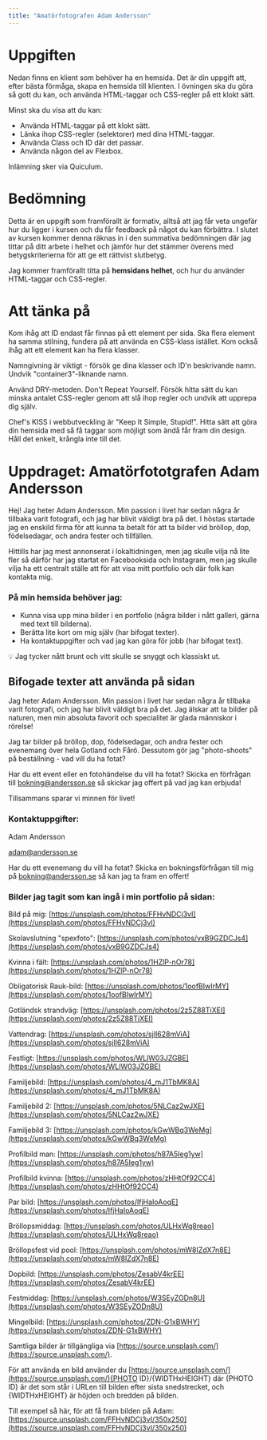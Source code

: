 ```yaml
---
title: "Amatörfotografen Adam Andersson"
---
```


# Uppgiften

Nedan finns en klient som behöver ha en hemsida. Det är din uppgift att, efter bästa förmåga, skapa en hemsida till klienten. I övningen ska du göra så gott du kan, och använda HTML-taggar och CSS-regler på ett klokt sätt.

Minst ska du visa att du kan:
- Använda HTML-taggar på ett klokt sätt.
- Länka ihop CSS-regler (selektorer) med dina HTML-taggar.
- Använda Class och ID där det passar.
- Använda någon del av Flexbox.

Inlämning sker via Quiculum.

# Bedömning

Detta är en uppgift som framförallt är formativ, alltså att jag får veta ungefär hur du ligger i kursen och du får feedback på något du kan förbättra. I slutet av kursen kommer denna räknas in i den summativa bedömningen där jag tittar på ditt arbete i helhet och jämför hur det stämmer överens med betygskriterierna för att ge ett rättvist slutbetyg.

Jag kommer framförallt titta på **hemsidans helhet**, och hur du använder HTML-taggar och CSS-regler.

# Att tänka på

Kom ihåg att ID endast får finnas på ett element per sida. Ska flera element ha samma stilning, fundera på att använda en CSS-klass istället. Kom också ihåg att ett element kan ha flera klasser.

Namngivning är viktigt - försök ge dina klasser och ID'n beskrivande namn. Undvik "container3"-liknande namn.

Använd DRY-metoden. Don't Repeat Yourself. Försök hitta sätt du kan minska antalet CSS-regler genom att slå ihop regler och undvik att upprepa dig själv.

Chef's KISS i webbutveckling är "Keep It Simple, Stupid!". Hitta sätt att göra din hemsida med så få taggar som möjligt som ändå får fram din design. Håll det enkelt, krångla inte till det.

# Uppdraget: Amatörfototgrafen Adam Andersson

Hej! Jag heter Adam Andersson. Min passion i livet har sedan några år tillbaka varit fotografi, och jag har blivit väldigt bra på det. I höstas startade jag en enskild firma för att kunna ta betalt för att ta bilder vid bröllop, dop, födelsedagar, och andra fester och tillfällen.

Hittills har jag mest annonserat i lokaltidningen, men jag skulle vilja nå lite fler så därför har jag startat en Facebooksida och Instagram, men jag skulle vilja ha ett centralt ställe att för att visa mitt portfolio och där folk kan kontakta mig.

### På min hemsida behöver jag:

- Kunna visa upp mina bilder i en portfolio (några bilder i nått galleri, gärna med text till bilderna).
- Berätta lite kort om mig själv (har bifogat texter).
- Ha kontaktuppgifter och vad jag kan göra för jobb (har bifogat text).

<aside>
💡 Jag tycker nått brunt och vitt skulle se snyggt och klassiskt ut.

</aside>

## Bifogade texter att använda på sidan

Jag heter Adam Andersson. Min passion i livet har sedan några år tillbaka varit fotografi, och jag har blivit väldigt bra på det. Jag älskar att ta bilder på naturen, men min absoluta favorit och specialitet är glada människor i rörelse!

Jag tar bilder på bröllop, dop, födelsedagar, och andra fester och evenemang över hela Gotland och Fårö. Dessutom gör jag "photo-shoots" på beställning - vad vill du ha fotat?

Har du ett event eller en fotohändelse du vill ha fotat? Skicka en förfrågan till bokning@andersson.se så skickar jag offert på vad jag kan erbjuda!

Tillsammans sparar vi minnen för livet!

### Kontaktuppgifter:

Adam Andersson

adam@andersson.se

Har du ett evenemang du vill ha fotat? Skicka en bokningsförfrågan till mig på bokning@andersson.se så kan jag ta fram en offert!

### Bilder jag tagit som kan ingå i min portfolio på sidan:

Bild på mig: [https://unsplash.com/photos/FFHvNDCj3vI](https://unsplash.com/photos/FFHvNDCj3vI)

Skolavslutning "spexfoto": [https://unsplash.com/photos/vxB9GZDCJs4](https://unsplash.com/photos/vxB9GZDCJs4)

Kvinna i fält: [https://unsplash.com/photos/1HZlP-nOr78](https://unsplash.com/photos/1HZlP-nOr78)

Obligatorisk Rauk-bild: [https://unsplash.com/photos/1oofBIwIrMY](https://unsplash.com/photos/1oofBIwIrMY)

Gotländsk strandväg: [https://unsplash.com/photos/2z5Z88TiXEI](https://unsplash.com/photos/2z5Z88TiXEI)

Vattendrag: [https://unsplash.com/photos/sjIl628mViA](https://unsplash.com/photos/sjIl628mViA)

Festligt: [https://unsplash.com/photos/WLlW03JZGBE](https://unsplash.com/photos/WLlW03JZGBE)

Familjebild: [https://unsplash.com/photos/4_mJ1TbMK8A](https://unsplash.com/photos/4_mJ1TbMK8A)

Familjebild 2: [https://unsplash.com/photos/5NLCaz2wJXE](https://unsplash.com/photos/5NLCaz2wJXE)

Familjebild 3: [https://unsplash.com/photos/kGwWBq3WeMg](https://unsplash.com/photos/kGwWBq3WeMg)

Profilbild man: [https://unsplash.com/photos/h87A5Ieg1yw](https://unsplash.com/photos/h87A5Ieg1yw)

Profilbild kvinna: [https://unsplash.com/photos/zHHtOf92CC4](https://unsplash.com/photos/zHHtOf92CC4)

Par bild: [https://unsplash.com/photos/IfjHaIoAoqE](https://unsplash.com/photos/IfjHaIoAoqE)

Bröllopsmiddag: [https://unsplash.com/photos/ULHxWq8reao](https://unsplash.com/photos/ULHxWq8reao)

Bröllopsfest vid pool: [https://unsplash.com/photos/mW8IZdX7n8E](https://unsplash.com/photos/mW8IZdX7n8E)

Dopbild: [https://unsplash.com/photos/ZesabV4krEE](https://unsplash.com/photos/ZesabV4krEE)

Festmiddag: [https://unsplash.com/photos/W3SEyZODn8U](https://unsplash.com/photos/W3SEyZODn8U)

Mingelbild: [https://unsplash.com/photos/ZDN-G1xBWHY](https://unsplash.com/photos/ZDN-G1xBWHY)

Samtliga bilder är tillgängliga via [https://source.unsplash.com/](https://source.unsplash.com/).

För att använda en bild använder du [https://source.unsplash.com/](https://source.unsplash.com/){PHOTO ID}/{WIDTHxHEIGHT} där {PHOTO ID} är det som står i URLen till bilden efter sista snedstrecket, och {WIDTHxHEIGHT} är höjden och bredden på bilden.

Till exempel så här, för att få fram bilden på Adam: [https://source.unsplash.com/FFHvNDCj3vI/350x250](https://source.unsplash.com/FFHvNDCj3vI/350x250)
